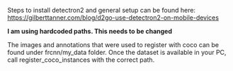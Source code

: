 Steps to install detectron2 and general setup can be found here: https://gilberttanner.com/blog/d2go-use-detectron2-on-mobile-devices

**I am using hardcoded paths. This needs to be changed**

The images and annotations that were used to register with coco can be found under frcnn/my_data folder.
Once the dataset is available in your PC, call register_coco_instances with the correct path.
